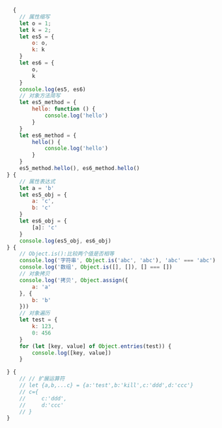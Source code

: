 <!--
 * @Author: your name
 * @Date: 2020-03-11 10:53:32
 * @LastEditTime: 2020-03-11 10:53:51
 * @LastEditors: Please set LastEditors
 * @Description: In User Settings Edit
 * @FilePath: /webNotes/web/es6/object.md
 -->
```javaScript
  {
    // 属性缩写
    let o = 1;
    let k = 2;
    let es5 = {
        o: o,
        k: k
    }
    let es6 = {
        o,
        k
    }
    console.log(es5, es6)
    // 对象方法简写
    let es5_method = {
        hello: function () {
            console.log('hello')
        }
    }
    let es6_method = {
        hello() {
            console.log('hello')
        }
    }
    es5_method.hello(), es6_method.hello()
} {
    // 属性表达式
    let a = 'b'
    let es5_obj = {
        a: 'c',
        b: 'c'
    }
    let es6_obj = {
        [a]: 'c'
    }
    console.log(es5_obj, es6_obj)
} {
    // Object.is():比较两个值是否相等
    console.log('字符串', Object.is('abc', 'abc'), 'abc' === 'abc')
    console.log('数组', Object.is([], []), [] === [])
    // 对象拷贝
    console.log('拷贝', Object.assign({
        a: 'a'
    }, {
        b: 'b'
    }))
    // 对象遍历
    let test = {
        k: 123,
        0: 456
    }
    for (let [key, value] of Object.entries(test)) {
        console.log([key, value])
    }

} {
    // // 扩展运算符
    // let {a,b,...c} = {a:'test',b:'kill',c:'ddd',d:'ccc'}
    // c={
    //     c:'ddd',
    //     d:'ccc'
    // }
}
```
